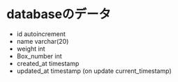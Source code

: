 # databaseのデータ
- id autoincrement
- name varchar(20)
- weight int
- Box_number int
- created_at timestamp
- updated_at timestamp (on update current_timestamp)
